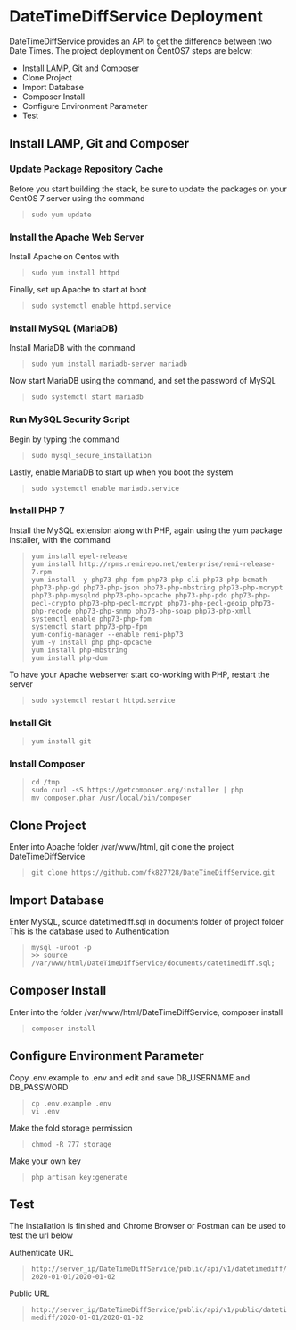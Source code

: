 # DateTimeDiffService Deployment

DateTimeDiffService provides an API to get the difference between two Date Times. The project deployment on CentOS7 steps are below:

- Install LAMP, Git and Composer
- Clone Project
- Import Database
- Composer Install
- Configure Environment Parameter
- Test

## Install LAMP, Git and Composer

### Update Package Repository Cache

Before you start building the stack, be sure to update the packages on your CentOS 7 server using the command

>`sudo yum update`

### Install the Apache Web Server

Install Apache on Centos with

>`sudo yum install httpd`

Finally, set up Apache to start at boot

>`sudo systemctl enable httpd.service`

### Install MySQL (MariaDB)

Install MariaDB with the command

>`sudo yum install mariadb-server mariadb`

Now start MariaDB using the command, and set the password of MySQL

>`sudo systemctl start mariadb`

### Run MySQL Security Script

Begin by typing the command

>`sudo mysql_secure_installation`

Lastly, enable MariaDB to start up when you boot the system

>`sudo systemctl enable mariadb.service`

### Install PHP 7

Install the MySQL extension along with PHP, again using the yum package installer, with the command

>`yum install epel-release`<br>
>`yum install http://rpms.remirepo.net/enterprise/remi-release-7.rpm`<br>
>`yum install -y php73-php-fpm php73-php-cli php73-php-bcmath php73-php-gd php73-php-json php73-php-mbstring php73-php-mcrypt php73-php-mysqlnd php73-php-opcache php73-php-pdo php73-php-pecl-crypto php73-php-pecl-mcrypt php73-php-pecl-geoip php73-php-recode php73-php-snmp php73-php-soap php73-php-xmll`<br>
>`systemctl enable php73-php-fpm`<br>
>`systemctl start php73-php-fpm`<br>
>`yum-config-manager --enable remi-php73`<br>
>`yum -y install php php-opcache`<br>
>`yum install php-mbstring`<br>
>`yum install php-dom`

To have your Apache webserver start co-working with PHP, restart the server

>`sudo systemctl restart httpd.service`

### Install Git

>`yum install git`

### Install Composer

>`cd /tmp`<br>
>`sudo curl -sS https://getcomposer.org/installer | php`<br>
>`mv composer.phar /usr/local/bin/composer`

## Clone Project

Enter into Apache folder /var/www/html, git clone the project DateTimeDiffService

>`git clone https://github.com/fk827728/DateTimeDiffService.git`

## Import Database

Enter MySQL, source datetimediff.sql in documents folder of project folder<br>
This is the database used to Authentication

>`mysql -uroot -p`<br>
>`>> source /var/www/html/DateTimeDiffService/documents/datetimediff.sql;`

## Composer Install

Enter into the folder /var/www/html/DateTimeDiffService, composer install

>`composer install`

## Configure Environment Parameter

Copy .env.example to .env and edit and save DB_USERNAME and DB_PASSWORD

>`cp .env.example .env`<br>
>`vi .env`

Make the fold storage permission

>`chmod -R 777 storage`

Make your own key

>`php artisan key:generate`

## Test

The installation is finished and Chrome Browser or Postman can be used to test the url below

Authenticate URL

>`http://server_ip/DateTimeDiffService/public/api/v1/datetimediff/2020-01-01/2020-01-02`

Public URL

>`http://server_ip/DateTimeDiffService/public/api/v1/public/datetimediff/2020-01-01/2020-01-02`